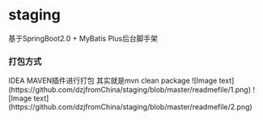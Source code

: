 # staging

基于SpringBoot2.0 + MyBatis Plus后台脚手架 

<h3>打包方式</h3>
IDEA MAVEN插件进行打包  
其实就是mvn clean package
![Image text](https://github.com/dzjfromChina/staging/blob/master/readmefile/1.png)
![Image text](https://github.com/dzjfromChina/staging/blob/master/readmefile/2.png)
